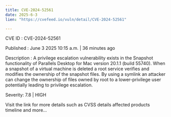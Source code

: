 ```yaml
---
title: CVE-2024-52561
date: 2025-6-3
lien: "https://cvefeed.io/vuln/detail/CVE-2024-52561"

---
```


CVE ID : CVE-2024-52561

Published :  June 3
2025
10:15 a.m. | 36 minutes ago

Description : A privilege escalation vulnerability exists in the Snapshot functionality of Parallels Desktop for Mac version 20.1.1 (build 55740). When a snapshot of a virtual machine is deleted
a root service verifies and modifies the ownership of the snapshot files. By using a symlink
an attacker can change the ownership of files owned by root to a lower-privilege user
potentially leading to privilege escalation.

Severity: 7.8 | HIGH

Visit the link for more details
such as CVSS details
affected products
timeline
and more...

